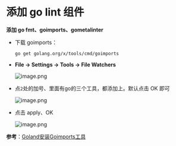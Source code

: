 # 添加 go lint 组件

**添加 go fmt、goimports、gometalinter**

- 下载 goimports：

  ```shell
  go get golang.org/x/tools/cmd/goimports
  ```

  

- **File -> Settings -> Tools -> File Watchers**

  ![image.png](http://ww1.sinaimg.cn/large/006alGmrgy1ggkjtm50rwj30sx0cd436.jpg)

- 点`2`处的加号、里面有go的三个工具，都添加上。默认点击 OK 即可

  ![image.png](http://ww1.sinaimg.cn/large/006alGmrgy1ggkjukpq9uj30bg0c0q6v.jpg)

- 点击 apply、OK

  ![image.png](http://ww1.sinaimg.cn/large/006alGmrgy1ggkjw45th4j30t40k4afg.jpg)

**参考**：[Goland安装Goimports工具](https://www.jianshu.com/p/020f94f0693e)